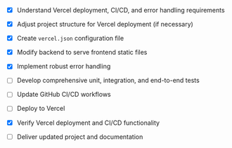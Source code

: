 - [x] Understand Vercel deployment, CI/CD, and error handling requirements
- [x] Adjust project structure for Vercel deployment (if necessary)
- [x] Create `vercel.json` configuration file
- [x] Modify backend to serve frontend static files
- [x] Implement robust error handling
- [ ] Develop comprehensive unit, integration, and end-to-end tests
- [ ] Update GitHub CI/CD workflows
- [ ] Deploy to Vercel
- [x] Verify Vercel deployment and CI/CD functionality
- [ ] Deliver updated project and documentation

